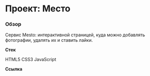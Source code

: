 # Проект: Место

### Обзор

Cервис Mesto: интерактивной страницей, куда можно добавлять фотографии, удалять их и ставить лайки.

**Стек**

HTML5
CSS3
JavaScript

**Ссылка**

